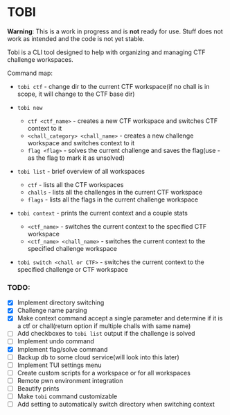 # TOBI

**Warning**: This is a work in progress and is **not** ready for use. Stuff does not work as intended and the code is not yet stable.

Tobi is a CLI tool designed to help with organizing and managing CTF challenge workspaces.

Command map:
- `tobi ctf` - change dir to the current CTF workspace(if no chall is in scope, it will change to the CTF base dir)
- `tobi new`
    - `ctf <ctf_name>` - creates a new CTF workspace and switches CTF context to it
    - `<chall_category> <chall_name>` - creates a new challenge workspace and switches context to it
    - `flag <flag>` - solves the current challenge and saves the flag(use - as the flag to mark it as unsolved)

- `tobi list` - brief overview of all workspaces
    - `ctf` - lists all the CTF workspaces
    - `challs` - lists all the challenges in the current CTF workspace
    - `flags` - lists all the flags in the current challenge workspace

- `tobi context` - prints the current context and a couple stats
    - `<ctf_name>` - switches the current context to the specified CTF workspace
    - `<ctf_name> <chall_name>` - switches the current context to the specified challenge workspace

- `tobi switch <chall or CTF>` - switches the current context to the specified challenge or CTF workspace


### TODO:
- [x] Implement directory switching
- [x] Challenge name parsing
- [x] Make context command accept a single parameter and determine if it is a ctf or chall(return option if multiple challs with same name)
- [ ] Add checkboxes to `tobi list` output if the challenge is solved
- [ ] Implement undo command
- [x] Implement flag/solve command
- [ ] Backup db to some cloud service(will look into this later)
- [ ] Implement TUI settings menu
- [ ] Create custom scripts for a workspace or for all workspaces
- [ ] Remote pwn environment integration
- [ ] Beautify prints
- [ ] Make `tobi` command customizable
- [ ] Add setting to automatically switch directory when switching context